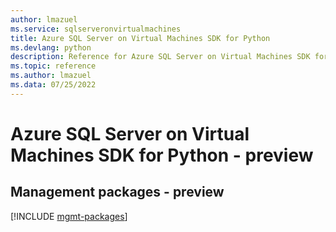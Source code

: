 ```yaml
---
author: lmazuel
ms.service: sqlserveronvirtualmachines
title: Azure SQL Server on Virtual Machines SDK for Python
ms.devlang: python
description: Reference for Azure SQL Server on Virtual Machines SDK for Python
ms.topic: reference
ms.author: lmazuel
ms.data: 07/25/2022
---
```

# Azure SQL Server on Virtual Machines SDK for Python - preview

## Management packages - preview
[!INCLUDE [mgmt-packages](sql-server-on-virtual-machines-mgmt-index.md)]